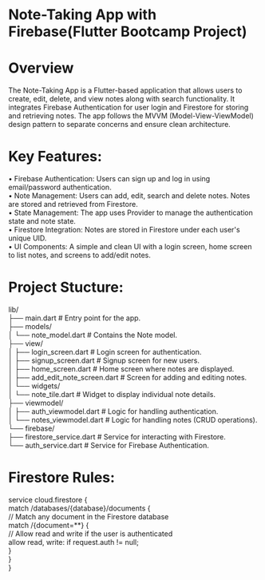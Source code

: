 # Note-Taking App with Firebase(Flutter Bootcamp Project)

# Overview
The Note-Taking App is a Flutter-based application that allows users to create, edit, delete, and view notes along with search functionality. It integrates Firebase Authentication for user login and Firestore for storing and retrieving notes. The app follows the MVVM (Model-View-ViewModel) design pattern to separate concerns and ensure clean architecture.

# Key Features:
• Firebase Authentication: Users can sign up and log in using email/password authentication. <br>
• Note Management: Users can add, edit, search and delete notes. Notes are stored and retrieved from Firestore. <br>
• State Management: The app uses Provider to manage the authentication state and note state. <br>
• Firestore Integration: Notes are stored in Firestore under each user's unique UID.<br>
• UI Components: A simple and clean UI with a login screen, home screen to list notes, and screens to add/edit notes.<br> 

# Project Stucture:
lib/ <br>
├── main.dart                  # Entry point for the app. <br>
├── models/ <br>
│   └── note_model.dart        # Contains the Note model. <br>
├── view/ <br>
│   ├── login_screen.dart      # Login screen for authentication. <br>
│   ├── signup_screen.dart     # Signup screen for new users. <br>
│   ├── home_screen.dart       # Home screen where notes are displayed. <br>
│   ├── add_edit_note_screen.dart  # Screen for adding and editing notes. <br>
│   └── widgets/ <br>
│       └── note_tile.dart     # Widget to display individual note details. <br>
├── viewmodel/ <br>
│   ├── auth_viewmodel.dart    # Logic for handling authentication. <br>
│   └── notes_viewmodel.dart   # Logic for handling notes (CRUD operations). <br>
└── firebase/ <br>
    ├── firestore_service.dart # Service for interacting with Firestore. <br>
    └── auth_service.dart # Service for Firebase Authentication. <br>


# Firestore Rules:
service cloud.firestore { <br>
  match /databases/{database}/documents { <br>
    // Match any document in the Firestore database <br>
    match /{document=**} { <br>
      // Allow read and write if the user is authenticated <br>
      allow read, write: if request.auth != null; <br>
    } <br>
  } <br>
} <br>


